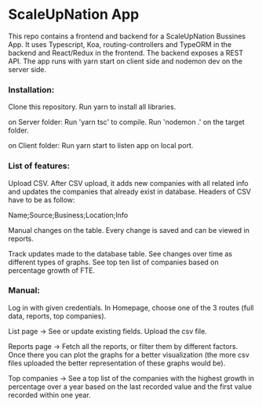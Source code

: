 # ScaleUpNation App
This repo contains a frontend and backend for a ScaleUpNation Bussines App. It uses Typescript, Koa, routing-controllers and TypeORM in the backend and React/Redux in the frontend. The backend exposes a REST API. The app runs with yarn start on client side and nodemon dev on the server side.

### Installation:

Clone this repository. Run yarn to install all libraries.

on Server folder: Run 'yarn tsc' to compile. Run 'nodemon .' on the target folder.

on Client folder: Run yarn start to listen app on local port.

### List of features:

Upload CSV.
After CSV upload, it adds new companies with all related info and updates the companies that already exist in database. Headers of CSV have to be as follow:

Name;Source;Business;Location;Info

Manual changes on the table. Every change is saved and can be viewed in reports.

Track updates made to the database table. See changes over time as different types of graphs. See top ten list of companies based on percentage growth of FTE.

### Manual:

Log in with given credentials. In Homepage, choose one of the 3 routes (full data, reports, top companies).

List page -> See or update existing fields. Upload the csv file.

Reports page -> Fetch all the reports, or filter them by different factors. Once there you can plot the graphs for a better visualization (the more csv files uploaded the better representation of these graphs would be).

Top companies -> See a top list of the companies with the highest growth in percentage over a year based on the last recorded value and the first value recorded within one year.
